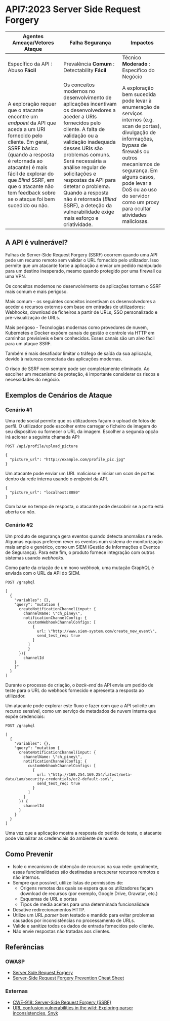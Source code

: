 # API7:2023 Server Side Request Forgery

| Agentes Ameaça/Vetores Ataque | Falha Segurança | Impactos |
| - | - | - |
| Específico da API : Abuso **Fácil** | Prevalência **Comum** : Detectability **Fácil** | Técnico **Moderado** : Específico do Negócio |
| A exploração requer que o atacante encontre um _endpoint_ da API que aceda a um URI fornecido pelo cliente. Em geral, SSRF básico (quando a resposta é retornada ao atacante) é mais fácil de explorar do que _Blind_ SSRF, em que o atacante não tem feedback sobre se o ataque foi bem sucedido ou não. | Os conceitos modernos no desenvolvimento de aplicações incentivam os desenvolvedores a aceder a URIs fornecidos pelo cliente. A falta de validação ou a validação inadequada desses URIs são problemas comuns. Será necessária a análise regular de solicitações e respostas da API para detetar o problema. Quando a resposta não é retornada (_Blind_ SSRF), a deteção da vulnerabilidade exige mais esforço e criatividade. | A exploração bem sucedida pode levar à enumeração de serviços internos (e.g. scan de portas), divulgação de informações, bypass de firewalls ou outros mecanismos de segurança. Em alguns casos, pode levar a DoS ou ao uso do servidor como um proxy para ocultar atividades maliciosas. |

## A API é vulnerável?

Falhas de Server-Side Request Forgery (SSRF) ocorrem quando uma API pede um 
recurso remoto sem validar o URL fornecido pelo utilizador. Isso permite que um 
atacante force a aplicação a enviar um pedido manipulado para um destino 
inesperado, mesmo quando protegido por uma firewall ou uma VPN.

Os conceitos modernos no desenvolvimento de aplicações tornam o SSRF mais comum 
e mais perigoso.

Mais comum - os seguintes conceitos incentivam os desenvolvedores a aceder a 
recursos externos com base em entradas de utilizadores: Webhooks, download de 
ficheiros a partir de URLs, SSO personalizado e pré-visualização de URLs.

Mais perigoso - Tecnologias modernas como provedores de nuvem, Kubernetes e 
Docker expõem canais de gestão e controle via HTTP em caminhos previsíveis e 
bem conhecidos. Esses canais são um alvo fácil para um ataque SSRF.

Também é mais desafiador limitar o tráfego de saída da sua aplicação, devido à 
natureza conectada das aplicações modernas.

O risco de SSRF nem sempre pode ser completamente eliminado. Ao escolher um 
mecanismo de proteção, é importante considerar os riscos e necessidades do 
negócio.

## Exemplos de Cenários de Ataque

### Cenário #1

Uma rede social permite que os utilizadores façam o upload de fotos de perfil. 
O utilizador pode escolher entre carregar o ficheiro de imagem do seu 
dispositivo ou fornecer o URL da imagem. Escolher a segunda opção irá acionar a 
seguinte chamada API:

```
POST /api/profile/upload_picture

{
  "picture_url": "http://example.com/profile_pic.jpg"
}
```

Um atacante pode enviar um URL malicioso e iniciar um _scan_ de portas 
dentro da rede interna usando o _endpoint_ da API.

```
{
  "picture_url": "localhost:8080"
}
```

Com base no tempo de resposta, o atacante pode descobrir se a porta está 
aberta ou não.

### Cenário #2

Um produto de segurança gera eventos quando detecta anomalias na rede. 
Algumas equipas preferem rever os eventos num sistema de monitorização mais 
amplo e genérico, como um SIEM (Gestão de Informações e Eventos de Segurança). 
Para este fim, o produto fornece integração com outros sistemas usando 
_webhooks_.

Como parte da criação de um novo _webhook_, uma mutação GraphQL é enviada com o
URL da API do SIEM.

```
POST /graphql

[
  {
    "variables": {},
    "query": "mutation {
      createNotificationChannel(input: {
        channelName: \"ch_piney\",
        notificationChannelConfig: {
          customWebhookChannelConfigs: [
            {
              url: \"http://www.siem-system.com/create_new_event\",
              send_test_req: true
            }
          ]
    	  }
  	  }){
    	channelId
  	}
	}"
  }
]

```

Durante o processo de criação, o _back-end_ da API envia um pedido de teste para o
URL do webhook fornecido e apresenta a resposta ao utilizador. 

Um atacante pode explorar este fluxo e fazer com que a API solicite um recurso 
sensível, como um serviço de metadados de nuvem interna que expõe credenciais:

```
POST /graphql

[
  {
    "variables": {},
    "query": "mutation {
      createNotificationChannel(input: {
        channelName: \"ch_piney\",
        notificationChannelConfig: {
          customWebhookChannelConfigs: [
            {
              url: \"http://169.254.169.254/latest/meta-data/iam/security-credentials/ec2-default-ssm\",
              send_test_req: true
            }
          ]
        }
      }) {
        channelId
      }
    }
  }
]
```

Uma vez que a aplicação mostra a resposta do pedido de teste, o atacante pode 
visualizar as credenciais do ambiente de nuvem.

## Como Prevenir

* Isole o mecanismo de obtenção de recursos na sua rede: geralmente, essas
  funcionalidades são destinadas a recuperar recursos remotos e não internos.
* Sempre que possível, utilize listas de permissões de:
  * Origens remotas das quais se espera que os utilizadores façam download de
    recursos (por exemplo, Google Drive, Gravatar, etc.)
  * Esquemas de URL e portas
  * Tipos de media aceites para uma determinada funcionalidade
* Desative redirecionamentos HTTP.
* Utilize um URL _parser_ bem testado e mantido para evitar problemas causados
por inconsistências no processamento de URLs.
* Valide e sanitize todos os dados de entrada fornecidos pelo cliente.
* Não envie respostas não tratadas aos clientes.

## Referências

### OWASP

* [Server Side Request Forgery][1]
* [Server-Side Request Forgery Prevention Cheat Sheet][2]

### Externas

* [CWE-918: Server-Side Request Forgery (SSRF)][3]
* [URL confusion vulnerabilities in the wild: Exploring parser inconsistencies,
   Snyk][4]

[1]: https://owasp.org/www-community/attacks/Server_Side_Request_Forgery
[2]: https://cheatsheetseries.owasp.org/cheatsheets/Server_Side_Request_Forgery_Prevention_Cheat_Sheet.html
[3]: https://cwe.mitre.org/data/definitions/918.html
[4]: https://snyk.io/blog/url-confusion-vulnerabilities/
